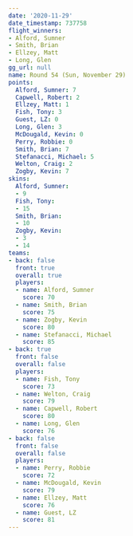 ```yaml
---
date: '2020-11-29'
date_timestamp: 737758
flight_winners:
- Alford, Sumner
- Smith, Brian
- Ellzey, Matt
- Long, Glen
gg_url: null
name: Round 54 (Sun, November 29)
points:
  Alford, Sumner: 7
  Capwell, Robert: 2
  Ellzey, Matt: 1
  Fish, Tony: 3
  Guest, LZ: 0
  Long, Glen: 3
  McDougald, Kevin: 0
  Perry, Robbie: 0
  Smith, Brian: 7
  Stefanacci, Michael: 5
  Welton, Craig: 2
  Zogby, Kevin: 7
skins:
  Alford, Sumner:
  - 9
  Fish, Tony:
  - 15
  Smith, Brian:
  - 10
  Zogby, Kevin:
  - 3
  - 14
teams:
- back: false
  front: true
  overall: true
  players:
  - name: Alford, Sumner
    score: 70
  - name: Smith, Brian
    score: 75
  - name: Zogby, Kevin
    score: 80
  - name: Stefanacci, Michael
    score: 85
- back: true
  front: false
  overall: false
  players:
  - name: Fish, Tony
    score: 73
  - name: Welton, Craig
    score: 79
  - name: Capwell, Robert
    score: 80
  - name: Long, Glen
    score: 76
- back: false
  front: false
  overall: false
  players:
  - name: Perry, Robbie
    score: 72
  - name: McDougald, Kevin
    score: 79
  - name: Ellzey, Matt
    score: 76
  - name: Guest, LZ
    score: 81
---
```

